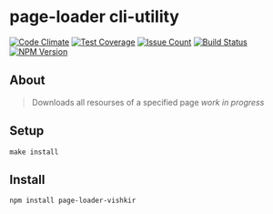 # page-loader cli-utility
[![Code Climate](https://codeclimate.com/github/vishenkov/project-lvl3-s100/badges/gpa.svg)](https://codeclimate.com/github/vishenkov/project-lvl3-s100)
[![Test Coverage](https://codeclimate.com/github/vishenkov/project-lvl3-s100/badges/coverage.svg)](https://codeclimate.com/github/vishenkov/project-lvl3-s100/coverage)
[![Issue Count](https://codeclimate.com/github/vishenkov/project-lvl3-s100/badges/issue_count.svg)](https://codeclimate.com/github/vishenkov/project-lvl3-s100)
[![Build Status](https://travis-ci.org/vishenkov/project-lvl3-s100.svg?branch=master)](https://travis-ci.org/vishenkov/project-lvl3-s100)
[![NPM Version](http://img.shields.io/npm/v/page-loader-vishkir.svg?style=flat)](https://www.npmjs.org/package/page-loader-vishkir)

## About
> Downloads all resourses of a specified page _work in progress_

## Setup
```
make install
```

## Install
```
npm install page-loader-vishkir
```